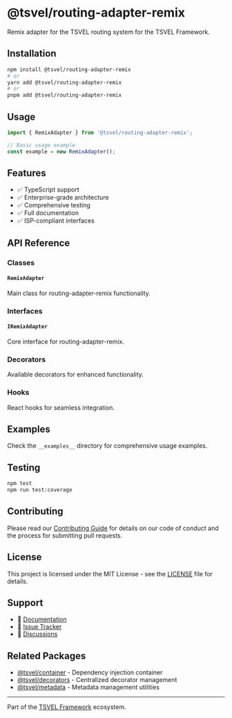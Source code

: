# @tsvel/routing-adapter-remix

Remix adapter for the TSVEL routing system for the TSVEL Framework.

## Installation

```bash
npm install @tsvel/routing-adapter-remix
# or
yarn add @tsvel/routing-adapter-remix
# or
pnpm add @tsvel/routing-adapter-remix
```

## Usage

```typescript
import { RemixAdapter } from '@tsvel/routing-adapter-remix';

// Basic usage example
const example = new RemixAdapter();
```

## Features

- ✅ TypeScript support
- ✅ Enterprise-grade architecture
- ✅ Comprehensive testing
- ✅ Full documentation
- ✅ ISP-compliant interfaces

## API Reference

### Classes

#### `RemixAdapter`

Main class for routing-adapter-remix functionality.

### Interfaces

#### `IRemixAdapter`

Core interface for routing-adapter-remix.

### Decorators

Available decorators for enhanced functionality.

### Hooks

React hooks for seamless integration.

## Examples

Check the `__examples__` directory for comprehensive usage examples.

## Testing

```bash
npm test
npm run test:coverage
```

## Contributing

Please read our [Contributing Guide](../../.github/CONTRIBUTING.md) for details on our code of conduct and the process for submitting pull requests.

## License

This project is licensed under the MIT License - see the [LICENSE](LICENSE) file for details.

## Support

- 📖 [Documentation](https://tsvel.dev/docs/routing-adapter-remix)
- 🐛 [Issue Tracker](https://github.com/tsvel/tsvel/issues)
- 💬 [Discussions](https://github.com/tsvel/tsvel/discussions)

## Related Packages

- [@tsvel/container](../container) - Dependency injection container
- [@tsvel/decorators](../decorators) - Centralized decorator management
- [@tsvel/metadata](../metadata) - Metadata management utilities

---

Part of the [TSVEL Framework](https://github.com/tsvel/tsvel) ecosystem.

